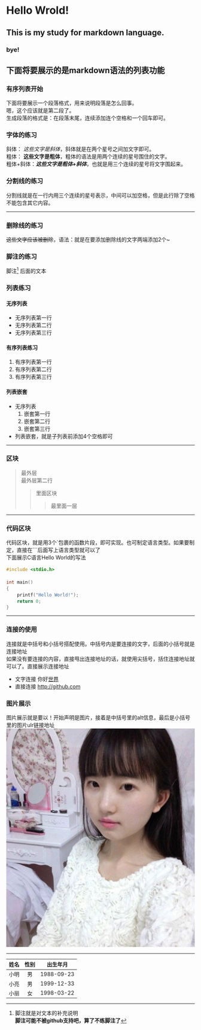 # Hello Wrold!
## This is my study for markdown language.
### bye!
## 下面将要展示的是markdown语法的列表功能
### 有序列表开始
  下面将要展示一个段落格式，用来说明段落是怎么回事。  
  嗯，这个应该就是第二段了。  
  生成段落的格式是：在段落末尾，连续添加连个空格和一个回车即可。  
### 字体的练习
斜体： *这些文字是斜体*，斜体就是在两个星号之间加文字即可。  
粗体： **这些文字是粗体**，粗体的语法是用两个连续的星号围住的文字。  
粗体+斜体：***这些文字是粗体+斜体***，也就是用三个连续的星号将文字围起来。  
### 分割线的练习
分割线就是在一行内用三个连续的星号表示，中间可以加空格，但是此行除了空格不能包含其它内容。  
***
### 删除线的练习
~~这些文字应该被删除~~，语法：就是在要添加删除线的文字两端添加2个~  
### 脚注的练习
脚注[^1] 后面的文本  
[^1]: 脚注就是对文本的补充说明  
**脚注可能不被github支持吧，算了不练脚注了**  
### 列表练习
#### 无序列表
+ 无序列表第一行
+ 无序列表第二行
+ 无序列表第三行
#### 有序列表练习
1. 有序列表第一行
2. 有序列表第二行
3. 有序列表第三行
#### 列表嵌套
+ 无序列表
    1. 嵌套第一行
    2. 嵌套第二行
    3. 嵌套第三行
+ 列表嵌套，就是子列表前添加4个空格即可
***
### 区块
> 最外层  
> 最外层第二行
> > 里面区块  
> > > 最里面一层  
***
### 代码区块
代码区块，就是用3个`包裹的函数片段，即可实现。也可制定语言类型。如果要制定，直接在```后面写上语言类型就可以了   
下面展示C语言Hello World的写法  
```c
#include <stdio.h>

int main()
{
    printf("Hello World!");
    return 0;
}
```    
***
### 连接的使用
连接就是中括号和小括号搭配使用。中括号内是要连接的文字，后面的小括号就是连接地址  
如果没有要连接的内容，直接甩出连接地址的话，就使用尖括号，括住连接地址就可以了。直接展示连接地址  
+ 文字连接
  你好[世界](http://github.com)  
+ 直接连接
  <http://github.com>
### 图片展示
图片展示就是要以！开始声明是图片，接着是中括号里的alt信息，最后是小括号里的图片ulr链接地址
![清纯小姑娘](https://github.com/qkaier/Note/blob/master/img/001.jpg)
***
|姓名|性别|出生年月|
|:----:|:----:|:----:|
|小明|男|1988-09-23|
|小亮|男|1999-12-33|
|小丽|女|1998-03-22|



